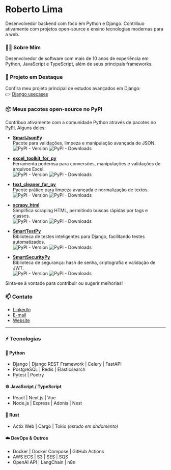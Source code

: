 # Roberto Lima
Desenvolvedor backend com foco em Python e Django. Contribuo ativamente com projetos open-source e ensino tecnologias modernas para a web.

### 👨‍💻 Sobre Mim
Desenvolvedor de software com mais de 10 anos de experiência em Python, JavaScript e TypeScript, além de seus principais frameworks.

### 🚀 Projeto em Destaque
Confira meu projeto principal de estudos avançados em Django:  
👉 [Django usecases](https://github.com/robertolima-dev/django-usecases)

### 📦 Meus pacotes open-source no PyPI

Contribuo ativamente com a comunidade Python através de pacotes no [PyPI](https://pypi.org/user/robertolima_dev/). Alguns deles:

- **[SmartJsonPy](https://pypi.org/project/SmartJsonPy/)**  
  Pacote para validações, limpeza e manipulação avançada de JSON.  
  ![PyPI - Version](https://img.shields.io/pypi/v/SmartJsonPy) ![PyPI - Downloads](https://img.shields.io/pypi/dm/SmartJsonPy)

- **[excel_toolkit_for_py](https://pypi.org/project/excel_toolkit_for_py/)**  
  Ferramenta poderosa para conversões, manipulações e validações de arquivos Excel.  
  ![PyPI - Version](https://img.shields.io/pypi/v/excel_toolkit_for_py) ![PyPI - Downloads](https://img.shields.io/pypi/dm/excel_toolkit_for_py)

- **[text_cleaner_for_py](https://pypi.org/project/text_cleaner_for_py/)**  
  Pacote prático para limpeza avançada e normalização de textos.  
  ![PyPI - Version](https://img.shields.io/pypi/v/text_cleaner_for_py) ![PyPI - Downloads](https://img.shields.io/pypi/dm/text_cleaner_for_py)

- **[scrapy_html](https://pypi.org/project/scrapy_html/)**  
  Simplifica scraping HTML, permitindo buscas rápidas por tags e classes.  
  ![PyPI - Version](https://img.shields.io/pypi/v/scrapy_html) ![PyPI - Downloads](https://img.shields.io/pypi/dm/scrapy_html)

- **[SmartTestPy](https://pypi.org/project/SmartTestPy/)**  
  Biblioteca de testes inteligentes para Django, facilitando testes automatizados.  
  ![PyPI - Version](https://img.shields.io/pypi/v/SmartTestPy) ![PyPI - Downloads](https://img.shields.io/pypi/dm/SmartTestPy)

- **[SmartSecurityPy](https://pypi.org/project/SmartSecurityPy/)**  
  Biblioteca de segurança: hash de senha, criptografia e validação de JWT.  
  ![PyPI - Version](https://img.shields.io/pypi/v/SmartSecurityPy) ![PyPI - Downloads](https://img.shields.io/pypi/dm/SmartSecurityPy)

Sinta-se à vontade para contribuir ou sugerir melhorias!

### 📫 Contato
- [LinkedIn](https://www.linkedin.com/in/roberto-lima-01/)
- [E-mail](mailto:robertolima.izphera@gmail.com)
- [Website](https://robertolima-developer.vercel.app/)

---

### ⚡ Tecnologias

#### 🐍 **Python**

* Django | Django REST Framework | Celery | FastAPI
* PostgreSQL | Redis | Elasticsearch
* Pytest | Poetry

#### ⚙️ **JavaScript / TypeScript**

* React | Next.js | Vue
* Node.js | Express | Adonis | Nest

#### 🦀 **Rust**

* Actix Web | Cargo | Tokio *(estudo em andamento)*

#### ☁️ **DevOps & Outros**

* Docker | Docker Compose | GitHub Actions
* AWS ECS | S3 | SES | SQS
* OpenAI API | LangChain | n8n
